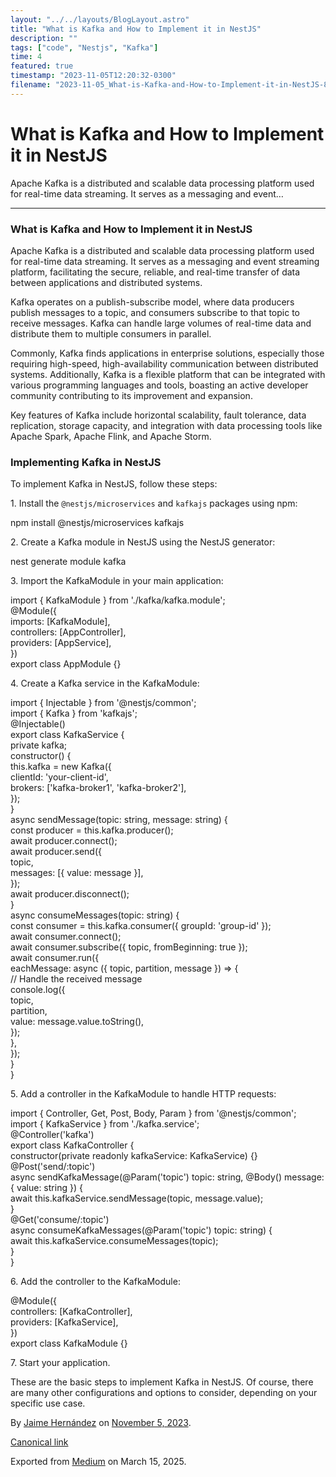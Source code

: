 ```yaml
---
layout: "../../layouts/BlogLayout.astro"
title: "What is Kafka and How to Implement it in NestJS"
description: ""
tags: ["code", "Nestjs", "Kafka"]
time: 4
featured: true
timestamp: "2023-11-05T12:20:32-0300"
filename: "2023-11-05_What-is-Kafka-and-How-to-Implement-it-in-NestJS-8036b06701d0"
---
```


What is Kafka and How to Implement it in NestJS
===============================================

Apache Kafka is a distributed and scalable data processing platform used for real-time data streaming. It serves as a messaging and event…

* * *

### What is Kafka and How to Implement it in NestJS

Apache Kafka is a distributed and scalable data processing platform used for real-time data streaming. It serves as a messaging and event streaming platform, facilitating the secure, reliable, and real-time transfer of data between applications and distributed systems.

Kafka operates on a publish-subscribe model, where data producers publish messages to a topic, and consumers subscribe to that topic to receive messages. Kafka can handle large volumes of real-time data and distribute them to multiple consumers in parallel.

Commonly, Kafka finds applications in enterprise solutions, especially those requiring high-speed, high-availability communication between distributed systems. Additionally, Kafka is a flexible platform that can be integrated with various programming languages and tools, boasting an active developer community contributing to its improvement and expansion.

Key features of Kafka include horizontal scalability, fault tolerance, data replication, storage capacity, and integration with data processing tools like Apache Spark, Apache Flink, and Apache Storm.

### Implementing Kafka in NestJS

To implement Kafka in NestJS, follow these steps:

1\. Install the `@nestjs/microservices` and `kafkajs` packages using npm:

npm install @nestjs/microservices kafkajs

2\. Create a Kafka module in NestJS using the NestJS generator:

nest generate module kafka

3\. Import the KafkaModule in your main application:

import { KafkaModule } from './kafka/kafka.module';  
@Module({  
  imports: \[KafkaModule\],  
  controllers: \[AppController\],  
  providers: \[AppService\],  
})  
export class AppModule {}

4\. Create a Kafka service in the KafkaModule:

import { Injectable } from '@nestjs/common';  
import { Kafka } from 'kafkajs';  
@Injectable()  
export class KafkaService {  
  private kafka;  
  constructor() {  
    this.kafka = new Kafka({  
      clientId: 'your-client-id',  
      brokers: \['kafka-broker1', 'kafka-broker2'\],  
    });  
  }  
  async sendMessage(topic: string, message: string) {  
    const producer = this.kafka.producer();  
    await producer.connect();  
    await producer.send({  
      topic,  
      messages: \[{ value: message }\],  
    });  
    await producer.disconnect();  
  }  
  async consumeMessages(topic: string) {  
    const consumer = this.kafka.consumer({ groupId: 'group-id' });  
    await consumer.connect();  
    await consumer.subscribe({ topic, fromBeginning: true });  
    await consumer.run({  
      eachMessage: async ({ topic, partition, message }) => {  
        // Handle the received message  
        console.log({  
          topic,  
          partition,  
          value: message.value.toString(),  
        });  
      },  
    });  
  }  
}

5\. Add a controller in the KafkaModule to handle HTTP requests:

import { Controller, Get, Post, Body, Param } from '@nestjs/common';  
import { KafkaService } from './kafka.service';  
@Controller('kafka')  
export class KafkaController {  
  constructor(private readonly kafkaService: KafkaService) {}  
  @Post('send/:topic')  
  async sendKafkaMessage(@Param('topic') topic: string, @Body() message: { value: string }) {  
    await this.kafkaService.sendMessage(topic, message.value);  
  }  
  @Get('consume/:topic')  
  async consumeKafkaMessages(@Param('topic') topic: string) {  
    await this.kafkaService.consumeMessages(topic);  
  }  
}

6\. Add the controller to the KafkaModule:

@Module({  
  controllers: \[KafkaController\],  
  providers: \[KafkaService\],  
})  
export class KafkaModule {}

7\. Start your application.

These are the basic steps to implement Kafka in NestJS. Of course, there are many other configurations and options to consider, depending on your specific use case.

By [Jaime Hernández](https://medium.com/@devjaime) on [November 5, 2023](https://medium.com/p/8036b06701d0).

[Canonical link](https://medium.com/@devjaime/what-is-kafka-and-how-to-implement-it-in-nestjs-8036b06701d0)

Exported from [Medium](https://medium.com) on March 15, 2025.